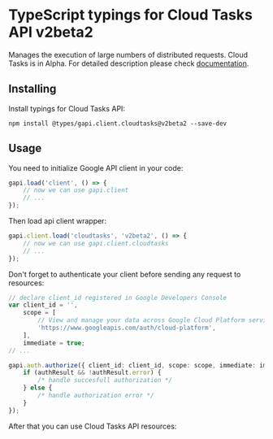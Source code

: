 # TypeScript typings for Cloud Tasks API v2beta2

Manages the execution of large numbers of distributed requests. Cloud Tasks is in Alpha.
For detailed description please check [documentation](https://cloud.google.com/cloud-tasks/).

## Installing

Install typings for Cloud Tasks API:

```
npm install @types/gapi.client.cloudtasks@v2beta2 --save-dev
```

## Usage

You need to initialize Google API client in your code:

```typescript
gapi.load('client', () => {
    // now we can use gapi.client
    // ...
});
```

Then load api client wrapper:

```typescript
gapi.client.load('cloudtasks', 'v2beta2', () => {
    // now we can use gapi.client.cloudtasks
    // ...
});
```

Don't forget to authenticate your client before sending any request to resources:

```typescript
// declare client_id registered in Google Developers Console
var client_id = '',
    scope = [
        // View and manage your data across Google Cloud Platform services
        'https://www.googleapis.com/auth/cloud-platform',
    ],
    immediate = true;
// ...

gapi.auth.authorize({ client_id: client_id, scope: scope, immediate: immediate }, (authResult) => {
    if (authResult && !authResult.error) {
        /* handle succesfull authorization */
    } else {
        /* handle authorization error */
    }
});
```

After that you can use Cloud Tasks API resources:

```typescript
```
